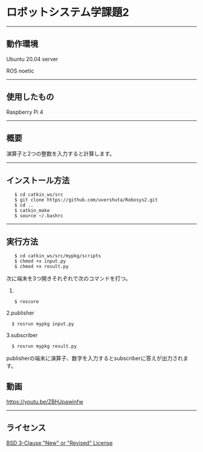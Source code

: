 # ロボットシステム学課題2
---

動作環境
---
Ubuntu 20.04 server

ROS noetic

---

使用したもの
---
Raspberry Pi 4

---

概要
---
演算子と2つの整数を入力すると計算します。

---

インストール方法
---

```
   $ cd catkin_ws/src
   $ git clone https://github.com/uvershuta/Robosys2.git
   $ cd ..
   $ catkin_make
   $ source ~/.bashrc
   ```
---
   
実行方法
---

```
   $ cd catkin_ws/src/mypkg/scripts
   $ chmod +x input.py
   $ chmod +x result.py
   ```

次に端末を3つ開きそれぞれで次のコマンドを打つ。

1.
```
   $ roscore
   ```
   
2.publisher
 ```
   $ rosrun mypkg input.py
   ```

3.subscriber
 ```
   $ rosrun mypkg result.py
   ```
   
publisherの端末に演算子、数字を入力するとsubscriberに答えが出力されます。

動画
---
https://youtu.be/ZBHJpawinfw

---

ライセンス
---
[BSD 3-Clause "New" or "Revised" License](https://github.com/uvershuta/Robosys2/blob/main/LICENSE)
